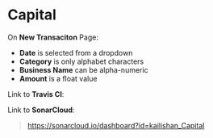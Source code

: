 # Capital

On **New Transaciton** Page: <br>
   * **Date** is selected from a dropdown<br>
   * **Category** is only alphabet characters<br>
   * **Business Name** can be alpha-numeric<br>
   * **Amount** is a float value<br>



Link to **Travis CI**:



Link to **SonarCloud**:<br>
>  https://sonarcloud.io/dashboard?id=kailishan_Capital









